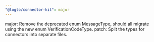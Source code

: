 ```yaml
---
"@logto/connector-kit": major
---
```


major: Remove the deprecated enum MessageType, should all migrate using the new enum VerificationCodeType.
patch: Split the types for connectors into separate files.
